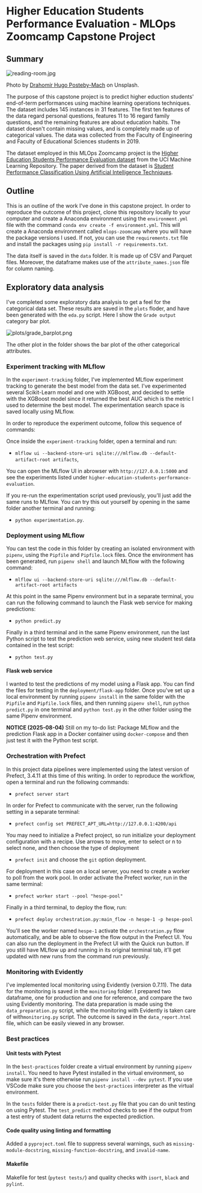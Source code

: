# Higher Education Students Performance Evaluation - MLOps Zoomcamp Capstone Project

## Summary

![](reading-room.jpg "reading-room.jpg")

Photo by [Drahomír Hugo Posteby-Mach](ttps://unsplash.com/photos/three-round-white-wooden-tables-n4y3eiQSIoc "ttps://unsplash.com/photos/three-round-white-wooden-tables-n4y3eiQSIoc") on Unsplash.

The purpose of this capstone project is to predict higher eduction students' end-of-term performances using machine learning operations techniques. The dataset includes 145 instances in 31 features. The first ten features of the data regard personal questions, features 11 to 16 regard family questions, and the remaining features are about education habits. The dataset doesn't contain missing values, and is completely made up of categorical values. The data was collected from the Faculty of Engineering and Faculty of Educational Sciences students in 2019. 

The dataset employed in this MLOps Zoomcamp project is the [Higher Education Students Performance Evaluation dataset](https://archive.ics.uci.edu/dataset/856/higher+education+students+performance+evaluation "https://archive.ics.uci.edu/dataset/856/higher+education+students+performance+evaluation") from the UCI Machine Learning Repository. The paper derived from the dataset is [Student Performance Classification Using Artificial Intelligence Techniques](https://www.semanticscholar.org/paper/d2540a82aea0f5acef91c8b4f92295ff8f312404 "https://www.semanticscholar.org/paper/d2540a82aea0f5acef91c8b4f92295ff8f312404").

## Outline

This is an outline of the work I've done in this capstone project. In order to reproduce the outcome of this project, clone this repository locally to your computer and create a Anaconda environment using the `environment.yml` file with the command `conda env create -f environment.yml`. This will create a Anaconda environment called `mlops-zoomcamp` where you will have the package versions I used. If not, you can use the `requirements.txt` file and install the packages using `pip install -r requirements.txt`.

The data itself is saved in the `data` folder. It is made up of CSV and Parquet files. Moreover, the dataframe makes use of the `attribute_names.json` file for column naming.

## Exploratory data analysis

I've completed some exploratory data analysis to get a feel for the categorical data set. These results are saved in the `plots` floder, and have been generated with the `eda.py` script. Here I show the `Grade output` category bar plot.

![](plots/grade_barplot.png "plots/grade_barplot.png")

The other plot in the folder shows the bar plot of the other categorical attributes.

### Experiment tracking with MLflow

In the `experiment-tracking` folder, I've implemented MLflow experiment tracking to generate the best model from the data set. I've experimented several Scikit-Learn model and one with XGBoost, and decided to settle with the XGBoost model since it returned the best AUC which is the metric I used to determine the best model. The experimentation search space is saved locally using MLflow.

In order to reproduce the experiment outcome, follow this sequence of commands:

Once inside the `experiment-tracking` folder, open a terminal and run:
* `mlflow ui --backend-store-uri sqlite:///mlflow.db --default-artifact-root artifacts`,

You can open the MLflow UI in abrowser with `http://127.0.0.1:5000` and see the experiments listed under `higher-education-students-performance-evaluation`.

If you re-run the experimentation script used previously, you'll just add the same runs to MLflow. You can try this out yourself by opening in the same folder another terminal and running:
* `python experimentation.py`.

### Deployment using MLflow

You can test the code in this folder by creating an isolated environment with `pipenv`, using the `Pipfile` and `Pipfile.lock` files. Once the environment has been generated, run `pipenv shell` and launch MLflow with the following command:
* `mlflow ui --backend-store-uri sqlite:///mlflow.db --default-artifact-root artifacts`

At this point in the same Pipenv environment but in a separate terminal, you can run the following command to launch the Flask web service for making predictions:
* `python predict.py`

Finally in a third terminal and in the same Pipenv environment, run the last Python script to test the prediction web service, using new student test data contained in the test script:
* `python test.py`

#### Flask web service

I wanted to test the predictions of my model using a Flask app. You can find the files for testing in the `deployment/flask-app` folder. Once you've set up a local environment by running `pipenv install` in the same folder with the `Pipfile` and `Pipfile.lock` files, and then running `pipenv shell`, run `python predict.py` in one terminal and `python test.py` in the other folder using the same Pipenv environment.

**NOTICE (2025-08-04)** Still on my to-do list: Package MLflow and the prediction Flask app in a Docker container using `docker-compose` and then just test it with the Python test script.

### Orchestration with Prefect

In this project data pipelines were implemented using the latest version of Prefect, 3.4.11 at this time of this writing. In order to reproduce the workflow, open a terminal and run the following commands:
* `prefect server start`

In order for Prefect to communicate with the server, run the following setting in a separate terminal:
* `prefect config set PREFECT_APT_URL=http://127.0.0.1:4200/api`

You may need to initialize a Prefect project, so run 
initialize your deployment configuration with a recipe. Use arrows to move, enter to select or n to select none, and then choose the type of deployment
* `prefect init`
and choose the `git` option deployment.

For deployment in this case on a local server, you need to create a worker to poll from the work pool. In order activate the Prefect worker, run in the same terminal:
* `prefect worker start --pool "hespe-pool"`

Finally in a third terminal, to deploy the flow, run:
* `prefect deploy orchestration.py:main_flow -n hespe-1 -p hespe-pool`

 You'll see the worker named `hespe-1` activate the `orchestration.py` flow automatically, and be able to observe the flow output in the Prefect UI. You can also run the deployment in the Prefect UI with the Quick run button. If you still have MLflow up and running in its original terminal tab, it'll get updated with new runs from the command run previously.


### Monitoring with Evidently

I've implemented local monitoring using Evidently (version 0.7.11). The data for the monitoring is saved in the `monitoring` folder. I prepared two dataframe, one for production and one for reference, and compare the two using Evidently monitoring. The data preparation is made using the `data_preparation.py` script, while the monitoring with Evidently is taken care of with`monitoring.py` script. The outcome is saved in the `data_report.html` file, which can be easily viewed in any browser.

### Best practices

#### Unit tests with Pytest

In the `best-practices` folder create a virtual environment by running `pipenv install`. You need to have Pytest installed in the virtual environment, so make sure it's there otherwise run `pipenv install --dev pytest`. If you use VSCode make sure you choose the `best-practices` interpreter as the virtual environment.

In the `tests` folder there is a `predict-test.py` file that you can do unit testing on using Pytest. The `test_predict` method checks to see if the output from a test entry of student data returns the expected prediction.

#### Code quality using linting and formatting

Added a `pyproject.toml` file to suppress several warnings, such as `missing-module-docstring`, `missing-function-docstring`, and `invalid-name`.

#### Makefile

Makefile for test (`pytest tests/`) and quality checks with `isort`, `black` and `pylint`.
